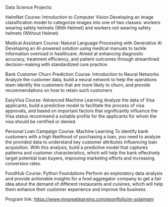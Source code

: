 Data Science Projects:

HelmNet
Course: Introduction to Computer Vision
Developing an image classification model to categorize images into one of two classes: workers wearing safety helmets (With Helmet) and workers not wearing safety helmets (Without Helmet)

Medical Assistant
Course: Natural Language Processing with Generative AI
Developing an AI-powered solution using medical manuals to tackle information overload in healthcare. Aimed at enhancing diagnostic accuracy, treatment efficiency, and patient outcomes through streamlined decision-making with standardized care practice.

Bank Customer Churn Prediction
Course: Introduction to Neural Networks
Analyze the customer data, build a neural network to help the operations team identify the customers that are more likely to churn, and provide recommendations on how to retain such customers

EasyVisa
Course: Advanced Machine Learning
Analyze the data of Visa applicants, build a predictive model to facilitate the process of visa approvals, and based on important factors that significantly influence the Visa status recommend a suitable profile for the applicants for whom the visa should be certified or denied.


Personal Loan Campaign
Course: Machine Learning
To identify bank customers with a high likelihood of purchasing a loan, you need to analyze the provided data to understand key customer attributes influencing loan acquisition. With this analysis, build a predictive model that captures patterns and customer characteristics, which will help the bank effectively target potential loan buyers, improving marketing efforts and increasing conversion rates.

FoodHub
Course: Python Foundations
Perform an exploratory data analysis and provide actionable insights for a food aggregator company to get a fair idea about the demand of different restaurants and cuisines, which will help them enhance their customer experience and improve the business

Program link:
https://www.mygreatlearning.com/eportfolio/m-solaimani
